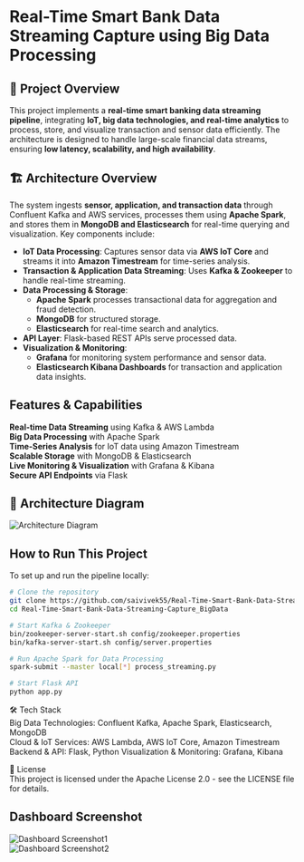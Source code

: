# Real-Time Smart Bank Data Streaming Capture using Big Data Processing

## 📌 Project Overview
This project implements a **real-time smart banking data streaming pipeline**, integrating **IoT, big data technologies, and real-time analytics** to process, store, and visualize transaction and sensor data efficiently. The architecture is designed to handle large-scale financial data streams, ensuring **low latency, scalability, and high availability**.

## 🏗️ Architecture Overview
The system ingests **sensor, application, and transaction data** through Confluent Kafka and AWS services, processes them using **Apache Spark**, and stores them in **MongoDB and Elasticsearch** for real-time querying and visualization. Key components include:
- **IoT Data Processing**: Captures sensor data via **AWS IoT Core** and streams it into **Amazon Timestream** for time-series analysis.
- **Transaction & Application Data Streaming**: Uses **Kafka & Zookeeper** to handle real-time streaming.
- **Data Processing & Storage**: 
  - **Apache Spark** processes transactional data for aggregation and fraud detection.
  - **MongoDB** for structured storage.
  - **Elasticsearch** for real-time search and analytics.
- **API Layer**: Flask-based REST APIs serve processed data.
- **Visualization & Monitoring**:
  - **Grafana** for monitoring system performance and sensor data.
  - **Elasticsearch Kibana Dashboards** for transaction and application data insights.

## Features & Capabilities
**Real-time Data Streaming** using Kafka & AWS Lambda  
**Big Data Processing** with Apache Spark  
**Time-Series Analysis** for IoT data using Amazon Timestream  
**Scalable Storage** with MongoDB & Elasticsearch  
**Live Monitoring & Visualization** with Grafana & Kibana  
**Secure API Endpoints** via Flask  

## 📌 Architecture Diagram
![Architecture Diagram](Architecture.png)

## How to Run This Project
To set up and run the pipeline locally:

```bash
# Clone the repository
git clone https://github.com/saivivek55/Real-Time-Smart-Bank-Data-Streaming-Capture_BigData.git
cd Real-Time-Smart-Bank-Data-Streaming-Capture_BigData

# Start Kafka & Zookeeper
bin/zookeeper-server-start.sh config/zookeeper.properties
bin/kafka-server-start.sh config/server.properties

# Run Apache Spark for Data Processing
spark-submit --master local[*] process_streaming.py

# Start Flask API
python app.py
```

🛠️ Tech Stack                                                                                                                                                                                                                                        
Big Data Technologies: Confluent Kafka, Apache Spark, Elasticsearch, MongoDB                                                                                                                                                                       
Cloud & IoT Services: AWS Lambda, AWS IoT Core, Amazon Timestream                                                                                                                                                                                          
Backend & API: Flask, Python 
Visualization & Monitoring: Grafana, Kibana                                                                                                                                                                                                                      

📄 License                                                                                                                                                                                                                                                    
This project is licensed under the Apache License 2.0 - see the LICENSE file for details.

## Dashboard Screenshot
![Dashboard Screenshot1](Dashboard%20using%20Kibana.png)  
![Dashboard Screenshot2](Data%20Generation%20from%20Mobile%20using%20Flask.png)
